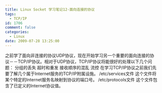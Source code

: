 ```yaml
---
title: Linux Socket 学习笔记12-面向连接的协议
tags:
  - TCP/IP
id: 1706
comment: false
categories:
  - Linux
date: 2009-07-28 13:25:00
---
```


之前学了面向非连接的协议UDP协议，现在开始学习另一个重要的面向连接的协议－－TCP/IP协议。相对于UDP协议，TCP/IP协议将能很好的处理以下几个问题：
分组的丢失
超时和重发
接收顺序的混乱
流控
在学习TCP/IP协议之前我们先要了解几个属于Internet服务的TCP/IP附属设施。
/etc/services文件
这个文件将某个特定的Internet服务名映射到协议的端口号。
/etc/protocols文件
这个文件包含了已定义的Internet协议值。